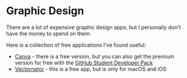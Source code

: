 # Graphic Design

There are a lot of expensive graphic design apps, but I personally don't have the money to spend on them.

Here is a collection of free applications I've found useful:

-   [Canva](https://www.canva.com) - there is a free version, but you can also get the premium version for free with the [GitHub Student Developer Pack](https://education.github.com/pack)
-   [Vectornator](https://www.vectornator.io) - this is a free app, but is only for macOS and iOS
